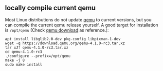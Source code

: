 locally compile current qemu
----------------------------

Most Linux distributions do not update [qemu](https://www.qemu.org/) to
current versions, but you can compile the current qemu release yourself.
A good target for installation is `/opt/qemu` (Check
[qemu download](https://www.qemu.org/download/#source) as reference.):

```shell
apt install libglib2.0-dev pkg-config libpixman-1-dev
wget -q https://download.qemu.org/qemu-4.1.0-rc3.tar.xz
tar xJf qemu-4.1.0-rc3.tar.xz
cd qemu-4.1.0-rc3
./configure --prefix=/opt/qemu
make -j 8
sudo make install
```

